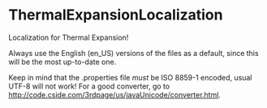 ThermalExpansionLocalization
============================

Localization for Thermal Expansion!

Always use the English (en_US) versions of the files as a default, since this will be the most up-to-date one.

Keep in mind that the .properties file _must_ be ISO 8859-1 encoded, usual UTF-8 will not work! For a good converter, go to http://code.cside.com/3rdpage/us/javaUnicode/converter.html.
